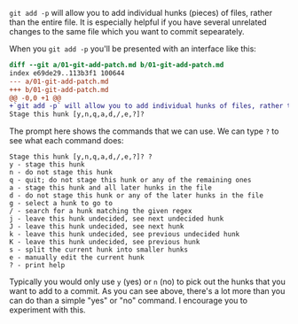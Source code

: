 `git add -p` will allow you to add individual hunks (pieces) of files, rather than the entire file. It is especially helpful if you have several unrelated changes to the same file which you want to commit sepearately.

When you `git add -p` you'll be presented with an interface like this:

```diff
diff --git a/01-git-add-patch.md b/01-git-add-patch.md
index e69de29..113b3f1 100644
--- a/01-git-add-patch.md
+++ b/01-git-add-patch.md
@@ -0,0 +1 @@
+`git add -p` will allow you to add individual hunks of files, rather than the entire file. It is especially helpful if you have several unrelated changes to the same file which you want to commit sepearately.
Stage this hunk [y,n,q,a,d,/,e,?]?
```

The prompt here shows the commands that we can use. We can type `?` to see what each command does:

```
Stage this hunk [y,n,q,a,d,/,e,?]? ?
y - stage this hunk
n - do not stage this hunk
q - quit; do not stage this hunk or any of the remaining ones
a - stage this hunk and all later hunks in the file
d - do not stage this hunk or any of the later hunks in the file
g - select a hunk to go to
/ - search for a hunk matching the given regex
j - leave this hunk undecided, see next undecided hunk
J - leave this hunk undecided, see next hunk
k - leave this hunk undecided, see previous undecided hunk
K - leave this hunk undecided, see previous hunk
s - split the current hunk into smaller hunks
e - manually edit the current hunk
? - print help
```

Typically you would only use `y` (yes) or `n` (no) to pick out the hunks that you want to add to a commit. As you can see above, there's a lot more than you can do than a simple "yes" or "no" command. I encourage you to experiment with this.
